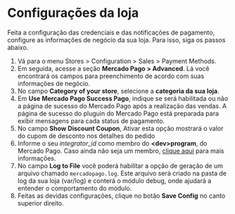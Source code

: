 # Configurações da loja
 
Feita a configuração das credenciais e das notificações de pagamento, configure as informações de negócio da sua loja. Para isso, siga os passos abaixo.

1. Vá para o menu Stores > Configuration > Sales > Payment Methods.
2. Em seguida, acesse a seção **Mercado Pago > Advanced**. Lá você encontrará os campos para preenchimento de acordo com suas informações de negócio.
3. No campo **Category of your store**, selecione a **categoria da sua loja**.
4. Em **Use Mercado Pago Success Pago**, indique se será habilitada ou não a página de sucesso do Mercado Pago após a realização das vendas. A página de sucesso do pluguin do Mercado Pago está preparada para exibir mensagens para cada status de pagamento.
5. No campo **Show Discount Coupon**, Ativar esta opção mostrará o valor do cupom de desconto nos detalhes do pedido
6. Informe o seu *integrator_id* como membro do **&lt;dev&gt;program**, do Mercado Pago. Caso ainda não seja um membro, [clique aqui](https://www.mercadopago[FAKER][URL][DOMAIN]/developers/pt/developer-program) para mais informações.
7. No campo **Log to File** você poderá habilitar a opção de geração de um arquivo chamado `mercadopago.log`. Este arquivo será criado na pasta de log da sua loja (var/log) e conterá o módulo debug, onde ajudará a entender o comportamento do módulo.
8. Feitas as devidas configurações, clique no botão **Save Config** no canto superior direito.